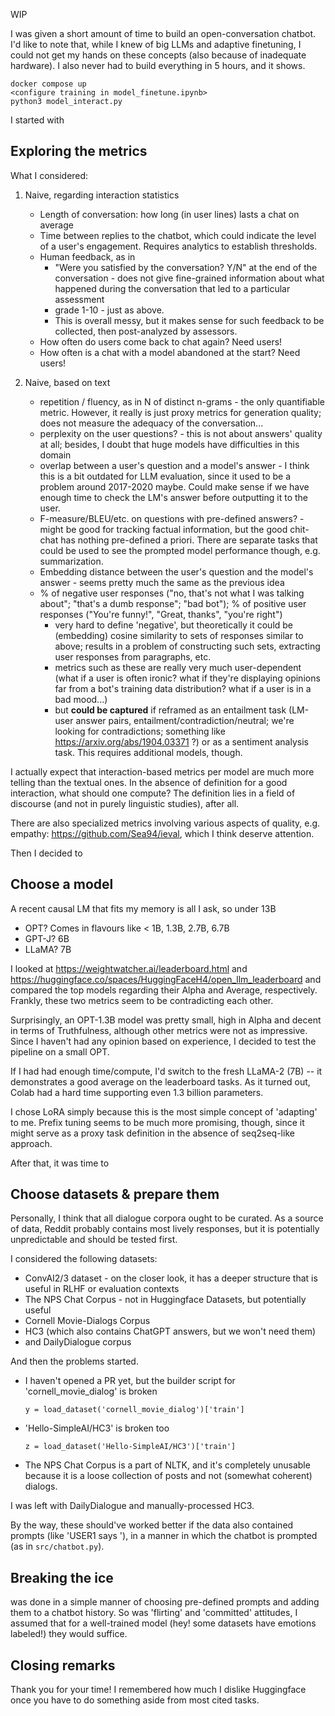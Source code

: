 WIP

I was given a short amount of time to build an open-conversation chatbot. I'd like to note that, while I knew of big LLMs and adaptive finetuning, I could not get my hands on these concepts (also because of inadequate hardware). I also never had to build everything in 5 hours, and it shows. 

```
docker compose up
<configure training in model_finetune.ipynb>
python3 model_interact.py
```


I started with


## Exploring the metrics
What I considered:
1. Naive, regarding interaction statistics
    * Length of conversation: how long (in user lines) lasts a chat on average
    * Time between replies to the chatbot, which could indicate the level of a user's engagement. Requires analytics to establish thresholds.
    * Human feedback, as in
        - "Were you satisfied by the conversation? Y/N" at the end of the conversation - does not give fine-grained information about what happened during the conversation that led to a particular assessment
        - grade 1-10 - just as above. 
        - This is overall messy, but it makes sense for such feedback to be collected, then post-analyzed by assessors.
    * How often do users come back to chat again? Need users!
    * How often is a chat with a model abandoned at the start? Need users!


2. Naive, based on text
    * repetition / fluency, as in N of distinct n-grams - the only quantifiable metric. However, it really is just proxy metrics for generation quality; does not measure the adequacy of the conversation...
    * perplexity on the user questions? - this is not about answers' quality at all; besides, I doubt that huge models have difficulties in this domain
    * overlap between a user's question and a model's answer - I think this is a bit outdated for LLM evaluation, since it used to be a problem around 2017-2020 maybe. Could make sense if we have enough time to check the LM's answer before outputting it to the user.
    * F-measure/BLEU/etc. on questions with pre-defined answers? - might be good for tracking factual information, but the good chit-chat has nothing pre-defined a priori. There are separate tasks that could be used to see the prompted model performance though, e.g. summarization.
    * Embedding distance between the user's question and the model's answer - seems pretty much the same as the previous idea
    * % of negative user responses ("no, that's not what I was talking about"; "that's a dumb response"; "bad bot"); % of positive user responses ("You're funny!", "Great, thanks", "you're right")
        - very hard to define 'negative', but theoretically it could be (embedding) cosine similarity to sets of responses similar to above; results in a problem of constructing such sets, extracting user responses from paragraphs, etc.
        - metrics such as these are really very much user-dependent (what if a user is often ironic? what if they're displaying opinions far from a bot's training data distribution? what if a user is in a bad mood...)
        - but __could be captured__ if reframed as an entailment task (LM-user answer pairs, entailment/contradiction/neutral; we're looking for contradictions; something like https://arxiv.org/abs/1904.03371 ?) or as a sentiment analysis task. This requires additional models, though.

I actually expect that interaction-based metrics per model are much more telling than the textual ones. In the absence of definition for a good interaction, what should one compute? The definition lies in a field of discourse (and not in purely linguistic studies), after all.


There are also specialized metrics involving various aspects of quality, e.g. empathy: https://github.com/Sea94/ieval, which I think deserve attention.


Then I decided to

## Choose a model

A recent causal LM that fits my memory is all I ask, so under 13B
* OPT? Comes in flavours like < 1B, 1.3B, 2.7B, 6.7B
* GPT-J? 6B
* LLaMA? 7B

I looked at https://weightwatcher.ai/leaderboard.html and https://huggingface.co/spaces/HuggingFaceH4/open_llm_leaderboard and compared the top models regarding their Alpha and Average, respectively. Frankly, these two metrics seem to be contradicting each other. 

Surprisingly, an OPT-1.3B model was pretty small, high in Alpha and decent in terms of Truthfulness, although other metrics were not as impressive. Since I haven't had any opinion based on experience, I decided to test the pipeline on a small OPT. 

If I had had enough time/compute, I'd switch to the fresh LLaMA-2 (7B) -- it demonstrates a good average on the leaderboard tasks. As it turned out, Colab had a hard time supporting even 1.3 billion parameters.

I chose LoRA simply because this is the most simple concept of 'adapting' to me. Prefix tuning seems to be much more promising, though, since it might serve as a proxy task definition in the absence of seq2seq-like approach.

After that, it was time to

## Choose datasets & prepare them

Personally, I think that all dialogue corpora ought to be curated. As a source of data, Reddit probably contains most lively responses, but it is potentially unpredictable and should be tested first. 

I considered the following datasets:

* ConvAI2/3 dataset - on the closer look, it has a deeper structure that is useful in RLHF or evaluation contexts
* The NPS Chat Corpus - not in Huggingface Datasets, but potentially useful
* Cornell Movie-Dialogs Corpus
* HC3 (which also contains ChatGPT answers, but we won't need them)
* and DailyDialogue corpus


And then the problems started.

- I haven't opened a PR yet, but the builder script for 'cornell_movie_dialog' is broken
    
    `y = load_dataset('cornell_movie_dialog')['train']`
- 'Hello-SimpleAI/HC3' is broken too
    
    `z = load_dataset('Hello-SimpleAI/HC3')['train']`
- The NPS Chat Corpus is a part of NLTK, and it's completely unusable because it is a loose collection of posts and not (somewhat coherent) dialogs. 


I was left with DailyDialogue and manually-processed HC3.

By the way, these should've worked better if the data also contained prompts (like 'USER1 says '), in a manner in which the chatbot is prompted (as in `src/chatbot.py`).

## Breaking the ice
was done in a simple manner of choosing pre-defined prompts and adding them to a chatbot history. So was 'flirting' and 'committed' attitudes, I assumed that for a well-trained model (hey! some datasets have emotions labeled!) they would suffice.


## Closing remarks
Thank you for your time! I remembered how much I dislike Huggingface once you have to do something aside from most cited tasks.
